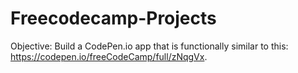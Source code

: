 # Freecodecamp-Projects
Objective: Build a CodePen.io app that is functionally similar to this: https://codepen.io/freeCodeCamp/full/zNqgVx.
